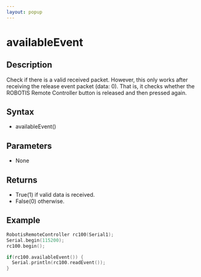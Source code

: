 ```yaml
---
layout: popup
---
```


# availableEvent

## Description

Check if there is a valid received packet.
However, this only works after receiving the release event packet (data: 0).
That is, it checks whether the ROBOTIS Remote Controller button is released and then pressed again.

## Syntax

- availableEvent()

## Parameters

- None

## Returns

- True(1) if valid data is received.
- False(0) otherwise.

## Example

```c++
RobotisRemoteController rc100(Serial1);
Serial.begin(115200);
rc100.begin();

if(rc100.availableEvent()) {
  Serial.println(rc100.readEvent());
}
```
